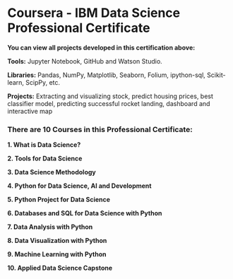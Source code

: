 # Coursera - IBM Data Science Professional Certificate

**You can view all projects developed in this certification above:**

**Tools:** Jupyter Notebook, GitHub and Watson Studio.

**Libraries:** Pandas, NumPy, Matplotlib, Seaborn, Folium, ipython-sql, Scikit-learn, ScipPy, etc.

**Projects:** Extracting and visualizing stock, predict housing prices, best classifier model, predicting successful rocket landing, dashboard and interactive map

### There are 10 Courses in this Professional Certificate:

**1. What is Data Science?**

**2. Tools for Data Science**

**3. Data Science Methodology**

**4. Python for Data Science, AI and Development**

**5. Python Project for Data Science**

**6. Databases and SQL for Data Science with Python**

**7. Data Analysis with Python**

**8. Data Visualization with Python**

**9. Machine Learning with Python**

**10. Applied Data Science Capstone**
